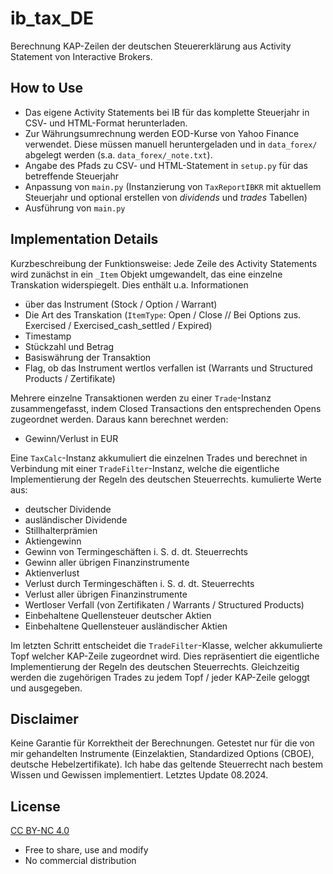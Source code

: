 # ib_tax_DE
Berechnung KAP-Zeilen der deutschen Steuererklärung aus Activity Statement von Interactive Brokers.

## How to Use
- Das eigene Activity Statements bei IB für das komplette Steuerjahr in CSV- und HTML-Format herunterladen.
- Zur Währungsumrechnung werden EOD-Kurse von Yahoo Finance verwendet. Diese müssen manuell heruntergeladen und in `data_forex/` abgelegt werden (s.a. `data_forex/_note.txt`).
- Angabe des Pfads zu CSV- und HTML-Statement in `setup.py` für das betreffende Steuerjahr
- Anpassung von `main.py` (Instanzierung von `TaxReportIBKR` mit aktuellem Steuerjahr und optional erstellen von *dividends* und *trades* Tabellen)
- Ausführung von `main.py`

## Implementation Details
Kurzbeschreibung der Funktionsweise: Jede Zeile des Activity Statements wird zunächst in ein `_Item` Objekt umgewandelt, das eine einzelne Transkation widerspiegelt. Dies enthält u.a. Informationen
- über das Instrument (Stock / Option / Warrant)
- Die Art des Transkation (`ItemType`: Open / Close // Bei Options zus. Exercised / Exercised_cash_settled / Expired)
- Timestamp
- Stückzahl und Betrag
- Basiswährung der Transaktion
- Flag, ob das Instrument wertlos verfallen ist (Warrants und Structured Products / Zertifikate)

Mehrere einzelne Transaktionen werden zu einer `Trade`-Instanz zusammengefasst, indem Closed Transactions den entsprechenden Opens zugeordnet werden. Daraus kann berechnet werden:
- Gewinn/Verlust in EUR

Eine `TaxCalc`-Instanz akkumuliert die einzelnen Trades und berechnet in Verbindung mit einer `TradeFilter`-Instanz, welche die eigentliche Implementierung der Regeln des deutschen Steuerrechts. kumulierte Werte aus:
- deutscher Dividende
- ausländischer Dividende
- Stillhalterprämien
- Aktiengewinn
- Gewinn von Termingeschäften i. S. d. dt. Steuerrechts
- Gewinn aller übrigen Finanzinstrumente
- Aktienverlust
- Verlust durch Termingeschäften i. S. d. dt. Steuerrechts
- Verlust aller übrigen Finanzinstrumente
- Wertloser Verfall (von Zertifikaten / Warrants / Structured Products)
- Einbehaltene Quellensteuer deutscher Aktien
- Einbehaltene Quellensteuer ausländischer Aktien

Im letzten Schritt entscheidet die `TradeFilter`-Klasse, welcher akkumulierte Topf welcher KAP-Zeile zugeordnet wird. Dies repräsentiert die eigentliche Implementierung der Regeln des deutschen Steuerrechts. Gleichzeitig werden die zugehörigen Trades zu jedem Topf / jeder KAP-Zeile geloggt und ausgegeben.

## Disclaimer
Keine Garantie für Korrektheit der Berechnungen. Getestet nur für die von mir gehandelten Instrumente (Einzelaktien, Standardized Options (CBOE), deutsche Hebelzertifikate).
Ich habe das geltende Steuerrecht nach bestem Wissen und Gewissen implementiert. Letztes Update 08.2024.

## License
[CC BY-NC 4.0](https://creativecommons.org/licenses/by-nc/4.0/deed.en)
- Free to share, use and modify
- No commercial distribution
